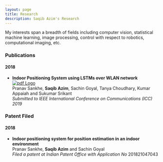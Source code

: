 ```yaml
---
layout: page
title: Research
description: Saqib Azim's Research
---
```


<!-- #### Will be updated soon :) -->
My interests span a breadth of fields including computer vision, statistical machine learning, image processing, control with respect to robotics, computational imaging, etc.

### Publications
#### 2018
* **Indoor Positioning System using LSTMs over WLAN network** [![pdf Logo]({{BASE_PATH}}/assets/pdf_favicon.ico)]({{BASE_PATH}}/assets/Indoor_Positioning_System_using_LSTMs_over_WLAN_Network.pdf)<br>
Pranav Sankhe, **Saqib Azim**, Sachin Goyal, Tanya Choudhary, Kumar Appaiah and Sukumar Srikant<br>
_Submitted to IEEE International Conference on Communications (ICC) 2019_<br>

### Patent Filed
#### 2018
* **Indoor positioning system for position estimation in an indoor environment**<br>
Pranav Sankhe, **Saqib Azim** and Sachin Goyal<br>
*Filed a patent at Indian Patent Office with Application No* 201821047043<br>